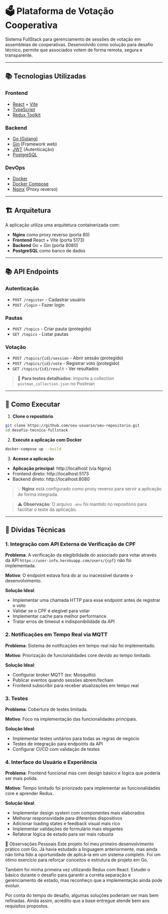 # 🗳️ Plataforma de Votação Cooperativa

Sistema FullStack para gerenciamento de sessões de votação em assembleias de cooperativas. Desenvolvido como solução para desafio técnico, permite que associados votem de forma remota, segura e transparente.

---

## 📚 Tecnologias Utilizadas

### Frontend
- [React](https://react.dev/) + [Vite](https://vitejs.dev/)
- [TypeScript](https://www.typescriptlang.org/)
- [Redux Toolkit](https://redux-toolkit.js.org/)

### Backend
- [Go (Golang)](https://golang.org/)
- [Gin](https://github.com/gin-gonic/gin) (Framework web)
- [JWT](https://jwt.io/) (Autenticação)
- [PostgreSQL](https://www.postgresql.org/)

### DevOps
- [Docker](https://www.docker.com/)
- [Docker Compose](https://docs.docker.com/compose/)
- [Nginx](https://nginx.org/) (Proxy reverso)

---

## 🏗️ Arquitetura

A aplicação utiliza uma arquitetura containerizada com:
- **Nginx** como proxy reverso (porta 80)
- **Frontend** React + Vite (porta 5173)
- **Backend** Go + Gin (porta 8080)
- **PostgreSQL** como banco de dados

---

## 📚 API Endpoints

### Autenticação
- `POST /register` - Cadastrar usuário
- `POST /login` - Fazer login

### Pautas
- `POST /topics` - Criar pauta (protegido)
- `GET /topics` - Listar pautas

### Votação
- `POST /topics/{id}/session` - Abrir sessão (protegido)
- `POST /topics/{id}/vote` - Registrar voto (protegido)
- `GET /topics/{id}/result` - Ver resultados

> 📁 **Para testes detalhados**: Importe a collection `postman_collection.json` no Postman

---

## 🚀 Como Executar

1. **Clone o repositório**
```bash
git clone https://github.com/seu-usuario/seu-repositorio.git
cd desafio-tecnico-fullstack
```

2. **Execute a aplicação com Docker**
```bash
docker-compose up --build
```

3. **Acesse a aplicação**
- **Aplicação principal**: http://localhost (via Nginx)
- Frontend direto: http://localhost:5173
- Backend direto: http://localhost:8080

> 💡 **Nginx** está configurado como proxy reverso para servir a aplicação de forma integrada.

> ⚠️ **Observação**: O arquivo `.env` foi mantido no repositório para facilitar o teste da aplicação.

---

## 🚧 Dívidas Técnicas

### 1. Integração com API Externa de Verificação de CPF
**Problema**: A verificação da elegibilidade do associado para votar através da API `https://user-info.herokuapp.com/users/{cpf}` não foi implementada.

**Motivo**: O endpoint estava fora do ar ou inacessível durante o desenvolvimento.

**Solução Ideal**: 
- Implementar uma chamada HTTP para esse endpoint antes de registrar o voto
- Validar se o CPF é elegível para votar
- Implementar cache para melhor performance
- Tratar erros de timeout e indisponibilidade da API

### 2. Notificações em Tempo Real via MQTT
**Problema**: Sistema de notificações em tempo real não foi implementado.

**Motivo**: Priorização de funcionalidades core devido ao tempo limitado.

**Solução Ideal**:
- Configurar broker MQTT (ex: Mosquitto)
- Publicar eventos quando sessões abrem/fecham
- Frontend subscribir para receber atualizações em tempo real

### 3. Testes
**Problema**: Cobertura de testes limitada.

**Motivo**: Foco na implementação das funcionalidades principais.

**Solução Ideal**:
- Implementar testes unitários para todas as regras de negócio
- Testes de integração para endpoints da API
- Configurar CI/CD com validação de testes

### 4. Interface do Usuário e Experiência
**Problema**: Frontend funcional mas com design básico e lógica que poderia ser mais polida.

**Motivo**: Tempo limitado foi priorizado para implementar as funcionalidades core e aprender Redux.

**Solução Ideal**:
- Implementar design system com componentes mais elaborados
- Melhorar responsividade para diferentes dispositivos
- Adicionar loading states e feedback visual mais rico
- Implementar validações de formulário mais elegantes
- Refatorar lógica de estado para ser mais robusta

📌 Observações Pessoais
 Este projeto foi meu primeiro desenvolvimento prático com Go. Já havia estudado a linguagem anteriormente, mas ainda não tinha tido a oportunidade de aplicá-la em um sistema completo. Foi um ótimo exercício para reforçar conceitos e estrutura de projeto em Go.

 Também foi minha primeira vez utilizando Redux com React. Estudei o básico durante o desafio para garantir a correta separação e gerenciamento de estado, mas reconheço que a implementação ainda pode evoluir.

 Por conta do tempo do desafio, algumas soluções poderiam ser mais bem refinadas. Ainda assim, acredito que a base entregue atende bem aos requisitos propostos.
